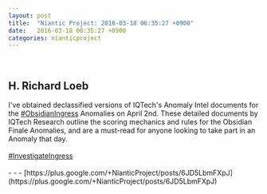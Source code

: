 ```yaml
---
layout: post
title:  "Niantic Project: 2016-03-18 06:35:27 +0900"
date:   2016-03-18 06:35:27 +0900
categories: nianticproject
---
```

<div class="shared"><br /><h2>H. Richard Loeb</h2>I've obtained declassified versions of IQTech's Anomaly Intel documents for the <a rel="nofollow" class="ot-hashtag" href="https://plus.google.com/s/%23ObsidianIngress">#ObsidianIngress</a> Anomalies on April 2nd. These detailed documents by IQTech Research outline the scoring mechanics and rules for the Obsidian Finale Anomalies, and are a must-read for anyone looking to take part in an Anomaly that day.<br /><br /><a rel="nofollow" class="ot-hashtag" href="https://plus.google.com/s/%23InvestigateIngress">#InvestigateIngress</a><br /><br /></div>
- - -
[https://plus.google.com/+NianticProject/posts/6JD5LbmFXpJ](https://plus.google.com/+NianticProject/posts/6JD5LbmFXpJ)
